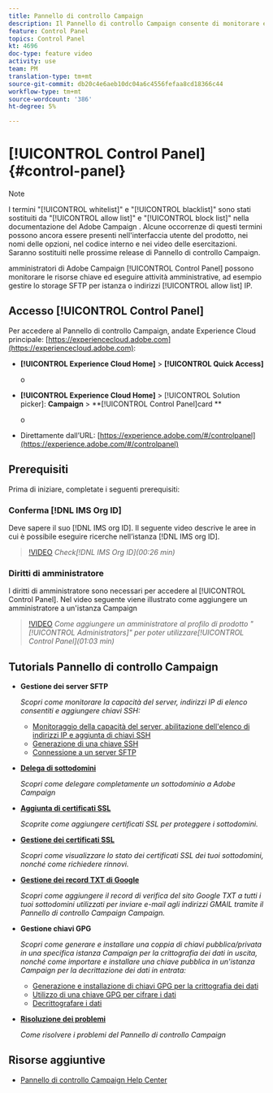 ```yaml
---
title: Pannello di controllo Campaign
description: Il Pannello di controllo Campaign consente di monitorare e gestire lo storage SFTP per istanza e  indirizzi IP del elenco consentiti.
feature: Control Panel
topics: Control Panel
kt: 4696
doc-type: feature video
activity: use
team: PM
translation-type: tm+mt
source-git-commit: db20c4e6aeb10dc04a6c4556fefaa8cd18366c44
workflow-type: tm+mt
source-wordcount: '386'
ht-degree: 5%

---
```



# [!UICONTROL Control Panel] {#control-panel}

>[!NOTE]
>
>I termini &quot;[!UICONTROL whitelist]&quot; e &quot;[!UICONTROL blacklist]&quot; sono stati sostituiti da &quot;[!UICONTROL allow list]&quot; e &quot;[!UICONTROL block list]&quot; nella documentazione del Adobe Campaign . Alcune occorrenze di questi termini possono ancora essere presenti nell&#39;interfaccia utente del prodotto, nei nomi delle opzioni, nel codice interno e nei video delle esercitazioni. Saranno sostituiti nelle prossime release di Pannello di controllo Campaign.

 amministratori di Adobe Campaign [!UICONTROL Control Panel] possono monitorare le risorse chiave ed eseguire attività amministrative, ad esempio gestire lo storage SFTP per istanza o indirizzi [!UICONTROL allow list] IP.

## Accesso [!UICONTROL Control Panel]

Per accedere al Pannello di controllo Campaign, andate  Experience Cloud principale: [https://experiencecloud.adobe.com](https://experiencecloud.adobe.com):

* **[!UICONTROL Experience Cloud Home]** > **[!UICONTROL Quick Access]**

   o
* **[!UICONTROL Experience Cloud Home]**  > [!UICONTROL Solution picker]: **Campaign** > **[!UICONTROL Control Panel]card **

   o

* Direttamente dall’URL: [https://experience.adobe.com/#/controlpanel](https://experience.adobe.com/#/controlpanel)

## Prerequisiti

Prima di iniziare, completate i seguenti prerequisiti:

### Conferma [!DNL IMS Org ID]

Deve sapere il suo [!DNL IMS org ID]. Il seguente video descrive le aree in cui è possibile eseguire ricerche nell’istanza [!DNL IMS org ID].

>[!VIDEO](https://video.tv.adobe.com/v/27183?quality=12)
*Check[!DNL IMS Org ID](00:26 min)*

### Diritti di amministratore

I diritti di amministratore sono necessari per accedere al [!UICONTROL Control Panel].
Nel video seguente viene illustrato come aggiungere un amministratore a un&#39;istanza Campaign

>[!VIDEO](https://video.tv.adobe.com/v/27147?quality=12)
*Come aggiungere un amministratore al profilo di prodotto &quot;[!UICONTROL Administrators]&quot; per poter utilizzare[!UICONTROL Control Panel](01:03 min)*

## Tutorials Pannello di controllo Campaign

* **Gestione dei server SFTP**

   *Scopri come monitorare la capacità del server,  indirizzi IP di elenco consentiti e aggiungere chiavi SSH:*

   * [Monitoraggio della capacità del server, abilitazione dell&#39;elenco di indirizzi IP e aggiunta di chiavi SSH](/help/administrating/control-panel/monitoring-server-capacity-allow-listing-adding-ssh-key.md)
   * [Generazione di una chiave SSH](/help/administrating/control-panel/generate-ssh-key.md)
   * [Connessione a un server SFTP](/help/administrating/control-panel/connect-to-sftp-server.md)
* **[Delega di sottodomini](/help/administrating/control-panel/subdomain-delegation.md)**

   *Scopri come delegare completamente un sottodominio a  Adobe Campaign*
* **[Aggiunta di certificati SSL](/help/administrating/control-panel/adding-ssl-certificates.md)**

   *Scoprite come aggiungere certificati SSL per proteggere i sottodomini.*
* **[Gestione dei certificati SSL](/help/administrating/control-panel/managing-ssl-certificates.md)**

   *Scopri come visualizzare lo stato dei certificati SSL dei tuoi sottodomini, nonché come richiedere rinnovi.*
* **[Gestione dei record TXT di Google](/help/administrating/control-panel/google-txt-record-management.md)**

   *Scopri come aggiungere il record di verifica del sito Google TXT a tutti i tuoi sottodomini utilizzati per inviare e-mail agli indirizzi GMAIL tramite il Pannello di controllo Campaign Campaign.*

* **Gestione chiavi GPG**

   *Scopri come generare e installare una coppia di chiavi pubblica/privata in una specifica istanza Campaign per la crittografia dei dati in uscita, nonché come importare e installare una chiave pubblica in un&#39;istanza Campaign per la decrittazione dei dati in entrata:*

   * [Generazione e installazione di chiavi GPG per la crittografia dei dati](./gpg-key-management/generating-and-installing-gpg-keys-for-data-encryption.md)
   * [Utilizzo di una chiave GPG per cifrare i dati](./gpg-key-management/using-a-gpg-key-to-encrypt-data.md)
   * [Decrittografare i dati](./gpg-key-management/decrypting-data.md)

* **[Risoluzione dei problemi](/help/administrating/control-panel/trouble-shooting.md)**

   *Come risolvere i problemi del Pannello di controllo Campaign*

## Risorse aggiuntive

* [Pannello di controllo Campaign Help Center](https://docs.adobe.com/content/help/it-IT/control-panel/using/control-panel-home.html)

